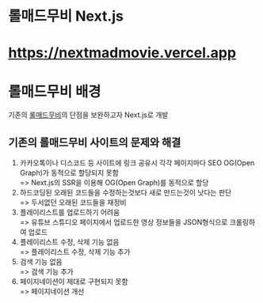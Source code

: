 # 롤매드무비 Next.js

# <https://nextmadmovie.vercel.app>

# **롤매드무비** 배경
  기존의 <a href='https://lolmadmovie.vercel.app'>롤매드무비</a>의 단점을 보완하고자 Next.js로 개발</br>

  ## 기존의 롤매드무비 사이트의 문제와 해결
  
  1. 카카오톡이나 디스코드 등 사이트에 링크 공유시 각각 페이지마다 SEO OG(Open Graph)가 동적으로 할당되지 못함</br>
    => Next.js의 SSR을 이용해 OG(Open Graph)를 동적으로 할당</br>
  2. 하드코딩된 오래된 코드들을 수정하는것보다 새로 만드는것이 낫다는 판단</br>
    => 두서없던 오래된 코드들을 재정비</br>
  3. 플레이리스트를 업로드하기 어려움</br>
    => 유튜브 스튜디오 페이지에서 업로드한 영상 정보들을 JSON형식으로 크롤링하여 업로드</br>
  4. 플레이리스트 수정, 삭제 기능 없음</br>
    => 플레이리스트 수정, 삭제 기능 추가</br>
  5. 검색 기능 없음</br>
    => 검색 기능 추가</br>
  6. 페이지네이션이 제대로 구현되지 못함</br>
    => 페이지네이션 개선</br>
